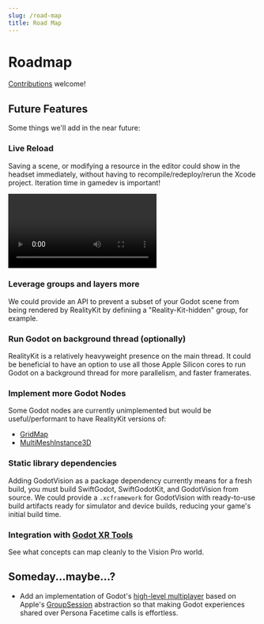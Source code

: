 ```yaml
---
slug: /road-map
title: Road Map
---
```


# Roadmap

[Contributions](https://github.com/kevinw/GodotVision) welcome!

## Future Features

Some things we'll add in the near future:

### Live Reload

Saving a scene, or modifying a resource in the editor could show in the headset immediately, without having to recompile/redeploy/rerun the Xcode project. Iteration time in gamedev is important!

<video controls>
    <source src="/img/live_reload.mp4"></source>
</video>

### Leverage groups and layers more

We could provide an API to prevent a subset of your Godot scene from being rendered by RealityKit by definiing a "Reality-Kit-hidden" group, for example.

### Run Godot on background thread (optionally)

RealityKit is a relatively heavyweight presence on the main thread. It could be beneficial to have an option to use all those Apple Silicon cores to run Godot on a background thread for more parallelism, and faster framerates.

### Implement more Godot Nodes

Some Godot nodes are currently unimplemented but would be useful/performant to have RealityKit versions of:

- [GridMap](https://docs.godotengine.org/en/stable/tutorials/3d/using_gridmaps.html)
- [MultiMeshInstance3D](https://docs.godotengine.org/en/stable/classes/class_multimeshinstance3d.html)

### Static library dependencies

Adding GodotVision as a package dependency currently means for a fresh build, you must build SwiftGodot, SwiftGodotKit, and GodotVision from source. We could provide a `.xcframework` for GodotVision with ready-to-use build artifacts ready for simulator and device builds, reducing your game's initial build time.

### Integration with [Godot XR Tools](https://godotvr.github.io/godot-xr-tools/)

See what concepts can map cleanly to the Vision Pro world.

## Someday...maybe...?

* Add an implementation of Godot's [high-level multiplayer](https://docs.godotengine.org/en/stable/tutorials/networking/high_level_multiplayer.html) based on Apple's [GroupSession](https://developer.apple.com/documentation/groupactivities/groupsession) abstraction so that making Godot experiences shared over Persona Facetime calls is effortless.
